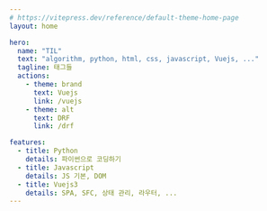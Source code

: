 ```yaml
---
# https://vitepress.dev/reference/default-theme-home-page
layout: home

hero:
  name: "TIL"
  text: "algorithm, python, html, css, javascript, Vuejs, ..."
  tagline: 태그들
  actions:
    - theme: brand
      text: Vuejs
      link: /vuejs
    - theme: alt
      text: DRF
      link: /drf

features:
  - title: Python
    details: 파이썬으로 코딩하기
  - title: Javascript
    details: JS 기본, DOM
  - title: Vuejs3
    details: SPA, SFC, 상태 관리, 라우터, ...
---
```


